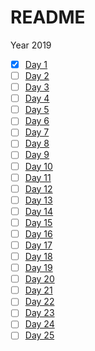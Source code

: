 # README

Year 2019

- [x] [Day 1](1)
- [ ] [Day 2](2)
- [ ] [Day 3](3)
- [ ] [Day 4](4)
- [ ] [Day 5](5)
- [ ] [Day 6](6)
- [ ] [Day 7](7)
- [ ] [Day 8](8)
- [ ] [Day 9](9)
- [ ] [Day 10](10)
- [ ] [Day 11](11)
- [ ] [Day 12](12)
- [ ] [Day 13](13)
- [ ] [Day 14](14)
- [ ] [Day 15](15)
- [ ] [Day 16](16)
- [ ] [Day 17](17)
- [ ] [Day 18](18)
- [ ] [Day 19](19)
- [ ] [Day 20](20)
- [ ] [Day 21](21)
- [ ] [Day 22](22)
- [ ] [Day 23](23)
- [ ] [Day 24](24)
- [ ] [Day 25](25)
